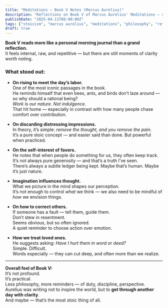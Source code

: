 ```yaml
---
title: "Meditations – Book V Notes (Marcus Aurelius)"
description: "Reflections on Book V of Marcus Aurelius' Meditations — morning resolve, the discipline of thought, and small lessons from daily struggle."
publishDate: "2025-04-11T08:00:00Z"
tags: ["stoicism", "marcus aurelius", "meditations", "philosophy", "reflection"]
draft: true
---
```


**Book V reads more like a personal morning journal than a grand reflection.**  
It feels internal, raw, and repetitive — but there are still moments of clarity worth noting.

### What stood out:

- **On rising to meet the day’s labor.**  
  One of the most iconic passages in the book.  
  He reminds himself that even bees, ants, and birds don’t laze around — so why should a rational being?  
  *Work is our nature. Not indulgence.*  
  That hit home — especially in contrast with how many people chase comfort over contribution.

- **On discarding distressing impressions.**  
  In theory, it’s simple: *remove the thought, and you remove the pain.*  
  It’s a pure stoic concept — and easier said than done. But powerful when practiced.

- **On the self-interest of favors.**  
  He notes that when people do something for us, they often keep track.  
  It’s not always pure generosity — and that’s a truth I’ve seen.  
  There’s always a subtle ledger being kept. Maybe that’s human. Maybe it’s just nature.

- **Imagination influences thought.**  
  What we picture in the mind shapes our perception.  
  It’s not enough to control *what* we think — we also need to be mindful of *how* we envision things.

- **On how to correct others.**  
  If someone has a fault — tell them, guide them.  
  Don’t stew in resentment.  
  Seems obvious, but so often ignored.  
  A quiet reminder to choose action over emotion.

- **How we treat loved ones.**  
  He suggests asking: *Have I hurt them in word or deed?*  
  Simple. Difficult.  
  Words especially — they can cut deep, and often more than we realize.

---

**Overall feel of Book V:**  
It’s not profound.  
It’s practical.  
Less philosophy, more reminders — of duty, discipline, perspective.  
Aurelius was writing not to inspire the world, but to **get through another day with clarity**.  
And maybe — that’s the most stoic thing of all.

